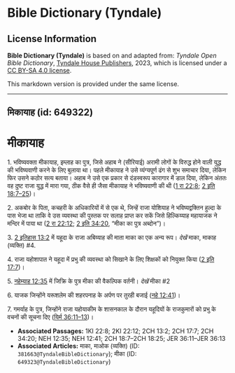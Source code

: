 # Bible Dictionary (Tyndale)

## License Information

**Bible Dictionary (Tyndale)** is based on and adapted from: _Tyndale Open Bible Dictionary_, [Tyndale House Publishers](https://tyndaleopenresources.com/), 2023, which is licensed under a [CC BY-SA 4.0 license](https://creativecommons.org/licenses/by-sa/4.0/legalcode.en).

This markdown version is provided under the same license.



--------------------------------

## मिकायाह (id: 649322)

मीकायाह
=======

1\. भविष्यवक्ता मीकायाह, इम्लाह का पुत्र, जिसे अहाब ने (सीरियाई) अरामी लोगों के विरुद्ध होने वाली युद्ध की भविष्यवाणी करने के लिए बुलाया था। पहले मीकायाह ने उसे व्यंग्यपूर्ण ढंग से शुभ समाचार दिया, लेकिन फिर उसने कठोर सत्य बताया। अहाब ने उसे एक प्रकार से दंडस्वरूप कारागार में डाल दिया, लेकिन अंततः वह दुष्ट राजा युद्ध में मारा गया, ठीक वैसे ही जैसा मीकायाह ने भविष्यवाणी की थी ([1 रा 22:8](https://ref.ly/1Kgs22:8); [2 इति 18:7–25](https://ref.ly/2Chr18:7-2Chr18:25))।

2\. अकबोर के पिता, कचहरी के अधिकारियों में से एक थे, जिन्हें राजा योशियाह ने भविष्यद्वक्तिन हुल्दा के पास भेजा था ताकि वे उस व्यवस्था की पुस्तक पर सलाह प्राप्त कर सकें जिसे हिल्किय्याह महायाजक ने मन्दिर में पाया था ([2 रा 22:12](https://ref.ly/2Kgs22:12); [2 इति 34:20](https://ref.ly/2Chr34:20), “मीका का पुत्र अब्दोन”)।

3\. [2 इतिहास 13:2](https://ref.ly/2Chr13:2) में यहूदा के राजा अबिय्याह की माता माका का एक अन्य रूप। *देखें* माका, माकाह (व्यक्ति) \#4.

4\. राजा यहोशापात ने यहूदा में प्रभु की व्यवस्था को सिखाने के लिए शिक्षकों को नियुक्त किया ([2 इति 17:7](https://ref.ly/2Chr17:7))।

5\. [नहेम्याह 12:35](https://ref.ly/Neh12:35) में जिक्रि के पुत्र मीका की वैकल्पिक वर्तनी। *देखें* मीका \#2

6\. याजक जिन्होंने यरूशलेम की शहरपनाह के अर्पण पर तुरही बजाई ([नहे 12:41](https://ref.ly/Neh12:41))।

7\. गमर्याह के पुत्र, जिन्होंने राजा यहोयाकीम के शासनकाल के दौरान यहूदियों के राजकुमारों को प्रभु के वचनों की सूचना दिए ([यिर्म 36:11–13](https://ref.ly/Jer36:11-Jer36:13))।

* **Associated Passages:** 1KI 22:8; 2KI 22:12; 2CH 13:2; 2CH 17:7; 2CH 34:20; NEH 12:35; NEH 12:41; 2CH 18:7–2CH 18:25; JER 36:11–JER 36:13
* **Associated Articles:** माका, माओक (व्यक्ति) (ID: `381663@TyndaleBibleDictionary`); मीका (ID: `649323@TyndaleBibleDictionary`)

